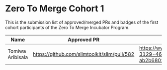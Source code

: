 # Zero To Merge Cohort 1 

This is the submission list of approved/merged PRs and badges of the first cohort participants of the Zero To Merge Incubator Program.

| Name         | Approved PR | Zero To Merge Badge |
| ------------ | -------------- | ----------- |
| Tomiwa Aribisala | https://github.com/slimtoolkit/slim/pull/582 | https://www.credly.com/badges/8742e373-3129-4679-a3e9-ab2b68023d4b/public_url |
